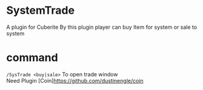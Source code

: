 # SystemTrade
A plugin for Cuberite 
By this plugin player can buy Item for system or sale to system
# command
`/SysTrade <buy|sale>` To open trade window  
Need Plugin [Coin]https://github.com/dustinengle/coin
